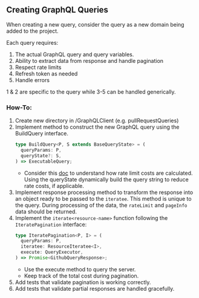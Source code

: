 ## Creating GraphQL Queries

When creating a new query, consider the query as a new domain being added to the
project.

Each query requires:

1. The actual GraphQL query and query variables.
2. Ability to extract data from response and handle pagination
3. Respect rate limits
4. Refresh token as needed
5. Handle errors

1 & 2 are specific to the query while 3-5 can be handled generically.

### How-To:

1. Create new directory in /GraphQLClient (e.g. pullRequestQueries)
2. Implement method to construct the new GraphQL query using the BuildQuery
   interface.
   ```typescript
   type BuildQuery<P, S extends BaseQueryState> = (
     queryParams: P,
     queryState?: S,
   ) => ExecutableQuery;
   ```
   - Consider this
     [doc](https://docs.github.com/en/graphql/overview/resource-limitations) to
     understand how rate limit costs are calculated. Using the queryState
     dynamically build the query string to reduce rate costs, if applicable.
3. Implement response processing method to transform the response into an object
   ready to be passed to the `iteratee`. This method is unique to the query.
   During processing of the data, the `rateLimit` and `pageInfo` data should be
   returned.
4. Implement the `iterate<resource-name>` function following the
   `IteratePagination` interface:
   ```typescript
   type IteratePagination<P, I> = (
     queryParams: P,
     iteratee: ResourceIteratee<I>,
     execute: QueryExecutor,
   ) => Promise<GithubQueryResponse>;
   ```
   - Use the execute method to query the server.
   - Keep track of the total cost during pagination.
5. Add tests that validate pagination is working correctly.
6. Add tests that validate partial responses are handled gracefully.

